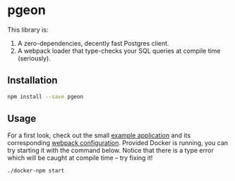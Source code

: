 # pgeon

This library is:
1. A zero-dependencies, decently fast Postgres client.
2. A webpack loader that type-checks your SQL queries at compile time (seriously).

## Installation

```sh
npm install --save pgeon
```

## Usage

For a first look, check out the small [example application](./example.ts) and its corresponding [webpack configuration](./webpack.config.ts). Provided Docker is running, you can try starting it with the command below. Notice that there is a type error which will be caught at compile time – try fixing it!

```sh
./docker-npm start
```
